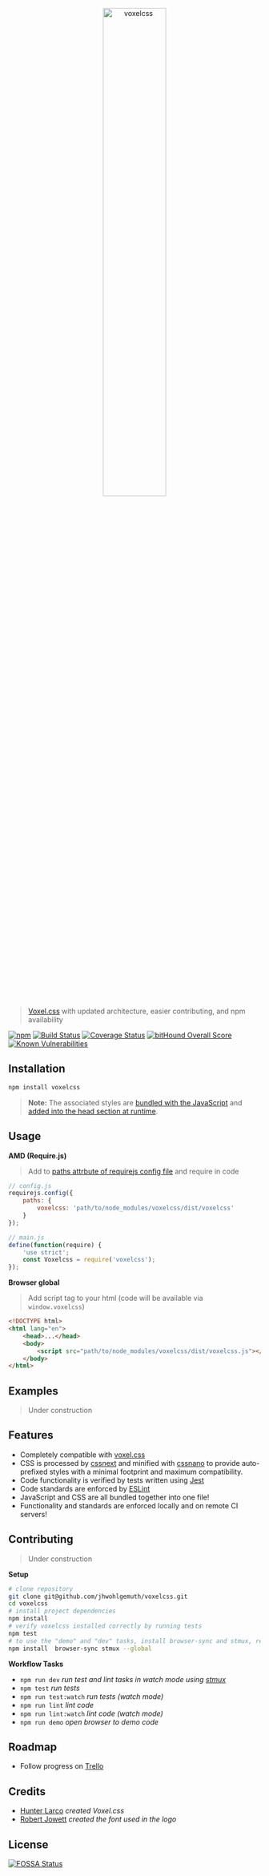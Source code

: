 
<p align="center">
    <a href="https://github.com/jhwohlgemuth/voxelcss"><img width="50%" alt="voxelcss" src="https://raw.githubusercontent.com/jhwohlgemuth/voxelcss/master/media/voxelcss_with_letters.png"/></a>
</p>
</br>

> [Voxel.css](http://www.voxelcss.com/) with updated architecture, easier contributing, and npm availability

[![npm](https://img.shields.io/npm/v/voxelcss.svg)](https://www.npmjs.com/package/voxelcss)
[![Build Status](https://travis-ci.org/jhwohlgemuth/voxelcss.svg?branch=master)](https://travis-ci.org/jhwohlgemuth/voxelcss)
[![Coverage Status](https://coveralls.io/repos/github/jhwohlgemuth/voxelcss/badge.svg?branch=master)](https://coveralls.io/github/jhwohlgemuth/voxelcss?branch=master)
[![bitHound Overall Score](https://www.bithound.io/github/jhwohlgemuth/voxelcss/badges/score.svg)](https://www.bithound.io/github/jhwohlgemuth/voxelcss)
[![Known Vulnerabilities](https://snyk.io/test/github/jhwohlgemuth/voxelcss/badge.svg)](https://snyk.io/test/github/jhwohlgemuth/voxelcss)

Installation
------------

```bash
npm install voxelcss
```

> **Note:** The associated styles are [bundled with the JavaScript](https://github.com/jhwohlgemuth/voxelcss/blob/master/lib/index.js#L3) and [added into the head section at runtime](https://github.com/cheton/browserify-css#autoinject).

Usage
-----

**AMD (Require.js)**
> Add to [paths attrbute of requirejs config file](http://requirejs.org/docs/api.html#config-paths) and require in code

```js
// config.js
requirejs.config({
    paths: {
        voxelcss: 'path/to/node_modules/voxelcss/dist/voxelcss'
    }
});

// main.js
define(function(require) {
    'use strict';
    const Voxelcss = require('voxelcss');
});
```

**Browser global**
> Add script tag to your html (code will be available via `window.voxelcss`)

```html
<!DOCTYPE html>
<html lang="en">
    <head>...</head>
    <body>
        <script src="path/to/node_modules/voxelcss/dist/voxelcss.js"></script>
    </body>
</html>
```

Examples
--------
> Under construction

Features
--------
- Completely compatible with [voxel.css](https://github.com/HunterLarco/voxel.css)
- CSS is processed by [cssnext](http://cssnext.io/) and minified with [cssnano](http://cssnano.co/) to provide auto-prefixed styles with a minimal footprint and maximum compatibility.
- Code functionality is verified by tests written using [Jest](https://facebook.github.io/jest/)
- Code standards are enforced by [ESLint](http://eslint.org/)
- JavaScript and CSS are all bundled together into one file!
- Functionality and standards are enforced locally and on remote CI servers!

Contributing
------------
> Under construction

**Setup**

```bash
# clone repository
git clone git@github.com/jhwohlgemuth/voxelcss.git
cd voxelcss
# install project dependencies
npm install
# verify voxelcss installed correctly by running tests
npm test
# to use the "demo" and "dev" tasks, install browser-sync and stmux, respectively
npm install  browser-sync stmux --global
```

**Workflow Tasks**
- `npm run dev` *run test and lint tasks in watch mode using [stmux](https://github.com/rse/stmux)*
- `npm test` *run tests*
- `npm run test:watch` *run tests (watch mode)*
- `npm run lint` *lint code*
- `npm run lint:watch` *lint code (watch mode)*
- `npm run demo` *open browser to demo code*

Roadmap
-------
- Follow progress on [Trello](https://trello.com/b/Q3sVE18k/voxelcss)

Credits
-------
- [Hunter Larco](http://hunterlarco.com/)  *created Voxel.css*
- [Robert Jowett](http://www.dafont.com/percy-pixel.font?fpp=100&l%5B%5D=10&l%5B%5D=1&text=voxelcss) *created the font used in the logo*

License
-------
[![FOSSA Status](https://app.fossa.io/api/projects/git%2Bhttps%3A%2F%2Fgithub.com%2Fjhwohlgemuth%2Fvoxelcss.svg?type=large)](https://app.fossa.io/projects/git%2Bhttps%3A%2F%2Fgithub.com%2Fjhwohlgemuth%2Fvoxelcss?ref=badge_large)
